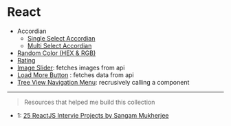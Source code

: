 # React

- Accordian
  - [Single Select Accordian](src/components/accordian/SingleSelectAccordian.jsx)
  - [Multi Select Accordian](src/components/accordian/MultiSelectAccordian.jsx)
- [Random Color (HEX & RGB)](src/components/random-color/RandomColor.jsx)
- [Rating](src/components/rating/StarRating.jsx)
- [Image Slider](src/components/image-slider/ImageSlider.jsx): fetches images from api
- [Load More Button](src/components/load-more-data/LoadMoreButton.jsx) : fetches data from api
- [Tree View Navigation Menu](/src/components/navigation-menu): recrusively calling a component

---

> Resources that helped me build this collection

- 1: [25 ReactJS Intervie Projects by Sangam Mukherjee](https://www.youtube.com/watch?v=5ZdHfJVAY-s&t=6028s&pp=ygUVZnJlZWNvZGVjYW1wIDI1IHJlYWN0)
